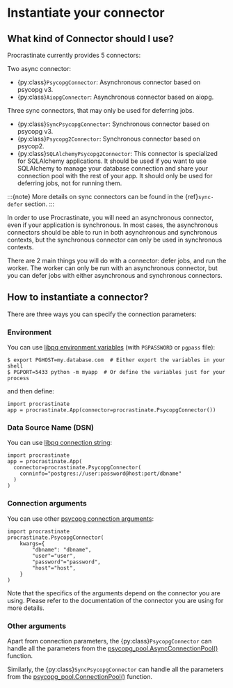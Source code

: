# Instantiate your connector

## What kind of Connector should I use?

Procrastinate currently provides 5 connectors:

Two async connector:

- {py:class}`PsycopgConnector`: Asynchronous connector based on psycopg v3.
- {py:class}`AiopgConnector`: Asynchronous connector based on aiopg.

Three sync connectors, that may only be used for deferring jobs.

- {py:class}`SyncPsycopgConnector`: Synchronous connector based on psycopg v3.
- {py:class}`Psycopg2Connector`: Synchronous connector based on psycop2.
- {py:class}`SQLAlchemyPsycopg2Connector`: This connector is specialized for SQLAlchemy
  applications. It should be used if you want to use SQLAlchemy to manage your
  database connection and share your connection pool with the rest of your app.
  It should only be used for deferring jobs, not for running them.

:::{note}
More details on sync connectors can be found in the {ref}`sync-defer` section.
:::

In order to use Procrastinate, you will need an asynchronous connector, even if
your application is synchronous. In most cases, the asynchronous connectors
should be able to run in both asynchronous and synchronous contexts, but the
synchronous connector can only be used in synchronous contexts.

There are 2 main things you will do with a connector: defer jobs, and run the worker.
The worker can only be run with an asynchronous connector, but you can defer jobs
with either asynchronous and synchronous connectors.

## How to instantiate a connector?

There are three ways you can specify the connection parameters:

### Environment

You can use [libpq environment variables] (with `PGPASSWORD` or `pgpass` file):

```console
$ export PGHOST=my.database.com  # Either export the variables in your shell
$ PGPORT=5433 python -m myapp  # Or define the variables just for your process
```

and then define:

```
import procrastinate
app = procrastinate.App(connector=procrastinate.PsycopgConnector())
```

### Data Source Name (DSN)

You can use [libpq connection string]:

```
import procrastinate
app = procrastinate.App(
  connector=procrastinate.PsycopgConnector(
    conninfo="postgres://user:password@host:port/dbname"
  )
)
```

### Connection arguments

You can use other [psycopg connection arguments]:

```
import procrastinate
procrastinate.PsycopgConnector(
    kwargs={
        "dbname": "dbname",
        "user"="user",
        "password"="password",
        "host"="host",
    }
)
```

Note that the specifics of the arguments depend on the connector you are using.
Please refer to the documentation of the connector you are using for more details.

### Other arguments

Apart from connection parameters, the {py:class}`PsycopgConnector` can handle all the
parameters from the [psycopg_pool.AsyncConnectionPool()](https://www.psycopg.org/psycopg3/docs/api/pool.html#psycopg_pool.AsyncConnectionPool) function.

Similarly, the {py:class}`SyncPsycopgConnector` can handle all the parameters from the
[psycopg_pool.ConnectionPool()](https://www.psycopg.org/psycopg3/docs/api/pool.html#psycopg_pool.ConnectionPool) function.

[libpq connection string]: https://www.postgresql.org/docs/current/libpq-connect.html#LIBPQ-CONNSTRING
[libpq environment variables]: https://www.postgresql.org/docs/current/libpq-envars.html
[psycopg connection arguments]: https://www.postgresql.org/docs/current/libpq-connect.html#LIBPQ-CONNSTRING-KEYWORD-VALUE
